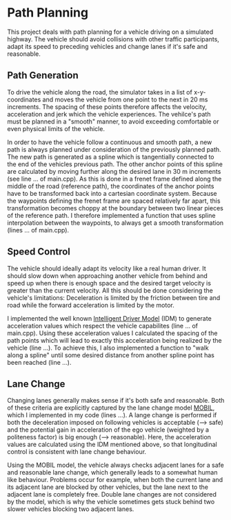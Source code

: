 # Path Planning

This project deals with path planning for a vehicle driving on a simulated highway. 
The vehicle should avoid collisions with other traffic participants, adapt its speed to preceding vehicles and change lanes if it's safe and reasonable.

## Path Generation

To drive the vehicle along the road, the simulator takes in a list of x-y-coordinates and moves the vehicle from one point to the next in 20 ms increments. 
The spacing of these points therefore affects the velocity, acceleration and jerk which the vehicle experiences. 
The vehilce's path must be planned in a "smooth" manner, to avoid exceeding comfortable or even physical limits of the vehicle.

In order to have the vehicle follow a continuous and smooth path, a new path is always planned under consideration of the previously planned path. 
The new path is generated as a spline which is tangentially connected to the end of the vehicles previous path. 
The other anchor points of this spline are calculated by moving further along the desired lane in 30 m increments (see line ... of main.cpp).
As this is done in a frenet frame defined along the middle of the road (reference path), the coordinates of the anchor points have to be transformed back into a cartesian coordinate system.
Because the waypoints defining the frenet frame are spaced relatively far apart, this transformation becomes choppy at the boundary between two linear pieces of the reference path.
I therefore implemented a function that uses spline interpolation between the waypoints, to always get a smooth transformation (lines ... of main.cpp). 

## Speed Control

The vehicle should ideally adapt its velocity like a real human driver. 
It should slow down when approaching another vehicle from behind and speed up when there is enough space and the desired target velocity is greater than the current velocity.
All this should be done considering the vehicle's limitations: Deceleration is limited by the friction between tire and road while the forward acceleration is limited by the motor.

I implemented the well known [Intelligent Driver Model](https://en.wikipedia.org/wiki/Intelligent_driver_model) (IDM) to generate acceleration values which respect the vehicle capabilites (line ... of main.cpp).
Using these acceleration values I calculated the spacing of the path points which will lead to exactly this acceleration being realized by the vehicle (line ...).
To achieve this, I also implemented a function to "walk along a spline" until some desired distance from another spline point has been reached (line ...).

## Lane Change

Changing lanes generally makes sense if it's both safe and reasonable. 
Both of these criteria are explicitly captured by the lane change model [MOBIL](http://traffic-simulation.de/MOBIL.html), which I implemented in my code (lines ...).
A lange change is performed if both the deceleration imposed on following vehicles is acceptable (--> safe) and the potential gain in acceleration of the ego vehicle (weighted by a politeness factor) is big enough (--> reasonable).
Here, the acceleration values are calculated using the IDM mentioned above, so that longitudinal control is consistent with lane change behaviour.

Using the MOBIL model, the vehicle always checks adjacent lanes for a safe and reasonable lane change, which generally leads to a somewhat human like behaviour.
Problems occur for example, when both the current lane and its adjacent lane are blocked by other vehicles, but the lane next to the adjacent lane is completely free. 
Double lane changes are not considered by the model, which is why the vehicle sometimes gets stuck behind two slower vehicles blocking two adjacent lanes.


